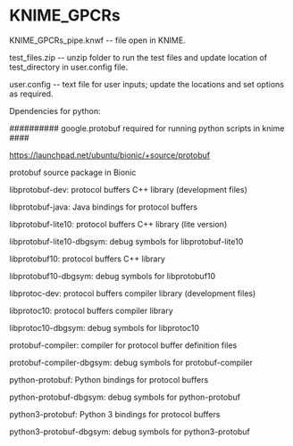 # KNIME_GPCRs
KNIME_GPCRs_pipe.knwf  -- file open in KNIME.

test_files.zip 	       -- unzip folder to run the test files and update location of test_directory in user.config file.

user.config            -- text file for user inputs; update the locations and set options as required. 

Dpendencies for python:


########## google.protobuf required for running python scripts in knime ####

https://launchpad.net/ubuntu/bionic/+source/protobuf

protobuf source package in Bionic

libprotobuf-dev: protocol buffers C++ library (development files)

libprotobuf-java: Java bindings for protocol buffers

libprotobuf-lite10: protocol buffers C++ library (lite version)

libprotobuf-lite10-dbgsym: debug symbols for libprotobuf-lite10

libprotobuf10: protocol buffers C++ library

libprotobuf10-dbgsym: debug symbols for libprotobuf10

libprotoc-dev: protocol buffers compiler library (development files)

libprotoc10: protocol buffers compiler library

libprotoc10-dbgsym: debug symbols for libprotoc10

protobuf-compiler: compiler for protocol buffer definition files

protobuf-compiler-dbgsym: debug symbols for protobuf-compiler

python-protobuf: Python bindings for protocol buffers

python-protobuf-dbgsym: debug symbols for python-protobuf

python3-protobuf: Python 3 bindings for protocol buffers

python3-protobuf-dbgsym: debug symbols for python3-protobuf
